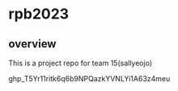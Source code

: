 # rpb2023

## overview

This is a project repo for team 15(sallyeojo)

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
